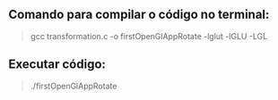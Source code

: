 ## Comando para compilar o código no terminal:
> gcc transformation.c -o firstOpenGlAppRotate -lglut -lGLU -LGL
## Executar código:
> ./firstOpenGlAppRotate
